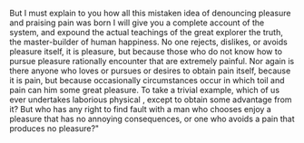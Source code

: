 But I must explain to you how all this mistaken idea of denouncing pleasure and praising pain was born 
 I will give you a complete account of the system, and expound the actual teachings of the great explorer 
  the truth, the master-builder of human happiness. No one rejects, dislikes, or avoids pleasure itself, 
  it is pleasure, but because those who do not know how to pursue pleasure rationally encounter 
   that are extremely painful. Nor again is there anyone who loves or pursues or desires to obtain pain 
    itself, because it is pain, but because occasionally circumstances occur in which toil and pain can 
   him some great pleasure. To take a trivial example, which of us ever undertakes laborious physical 
   , except to obtain some advantage from it? But who has any right to find fault with a man who chooses 
    enjoy a pleasure that has no annoying consequences, or one who avoids a pain that produces no 
 pleasure?"